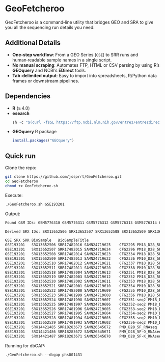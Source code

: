 # GeoFetcheroo

GeoFetcheroo is a command‑line utility that bridges GEO and SRA to give you all the sequencing run details you need.

## Additional Details

- **One‑step workflow**: From a GEO Series (`GSE`) to SRR runs and human‑readable sample names in a single script.  
- **No manual scraping**: Automates FTP, HTML or CSV parsing by using R’s **GEOquery** and NCBI’s **EDirect** tools.  
- **Tab‑delimited output**: Easy to import into spreadsheets, R/Python data frames or downstream pipelines.

## Dependencies

- **R** (≥ 4.0)
- **esearch**
   ```r
   sh -c "$(curl -fsSL https://ftp.ncbi.nlm.nih.gov/entrez/entrezdirect/install-edirect.sh)"
- **GEOquery** R package  
  ```r
  install.packages("GEOquery")

## Quick run
Clone the repo:
```bash
git clone https://github.com/jssprrt/GeoFetcheroo.git
cd GeoFetcheroo
chmod +x GeoFetcheroo.sh
```

Execute:
```bash
./GeoFetcheroo.sh GSE193201
```

Output:
```bash
Found GSM IDs: GSM5776310 GSM5776311 GSM5776312 GSM5776313 GSM5776314 GSM5776315 GSM5776322 GSM5776323 GSM5776324 GSM5776325 GSM5776326 GSM5776327 GSM5776328 GSM5776329 GSM5776330 GSM5776331 GSM5776332 GSM5776333 GSM5942920 GSM5942921 GSM5942922

Derived SRX IDs: SRX13652506 SRX13652507 SRX13652508 SRX13652509 SRX13652510 SRX13652511 SRX13652518 SRX13652519 SRX13652520 SRX13652521 SRX13652522 SRX13652523 SRX13652524 SRX13652525 SRX13652526 SRX13652527 SRX13652528 SRX13652529 SRX14421485 SRX14421486 SRX14421487

GSE	SRX	SRR	BioSample	BioSampleTitle
GSE193201	SRX13652506	SRR17482016	SAMN24719625	CFG2295 PM18_D28_5F_RNAseq
GSE193201	SRX13652507	SRR17482015	SAMN24719624	CFG2296 PM18_D28_5F-O_RNAseq
GSE193201	SRX13652508	SRR17482014	SAMN24719623	CFG2334 PM18_D28_5F-K_RNAseq
GSE193201	SRX13652509	SRR17482013	SAMN24719622	CFG2336 PM10_D28_5F_RNAseq
GSE193201	SRX13652510	SRR17482012	SAMN24719621	CFG2337 PM10_D28_5F-K_RNAseq
GSE193201	SRX13652511	SRR17482011	SAMN24719620	CFG2338 PM10_D28_5F-O_RNAseq
GSE193201	SRX13652518	SRR17482004	SAMN24719613	CFG2351 PM18_D28_5F_PEF_RRBS
GSE193201	SRX13652519	SRR17482003	SAMN24719612	CFG2352 PM18_D28_5F-O_PEF_RRBS
GSE193201	SRX13652520	SRR17482002	SAMN24719611	CFG2353 PM18_D28_5F-K_PEF_RRBS
GSE193201	SRX13652521	SRR17482001	SAMN24719610	CFG2354 PM10_D28_5F_PEF_RRBS
GSE193201	SRX13652522	SRR17482000	SAMN24719609	CFG2355 PM10_D28_5F-O_PEF_RRBS
GSE193201	SRX13652523	SRR17481999	SAMN24719608	CFG2356 PM10_D28_5F-K_PEF_RRBS
GSE193201	SRX13652524	SRR17481998	SAMN24719607	CFG2351-seq2 PM18_D28_5F_PEF_RRBS
GSE193201	SRX13652525	SRR17481997	SAMN24719606	CFG2352-seq2 PM18_D28_5F-O_PEF_RRBS
GSE193201	SRX13652526	SRR17481996	SAMN24719605	CFG2353-seq2 PM18_D28_5F-K_PEF_RRBS
GSE193201	SRX13652527	SRR17481995	SAMN24719604	CFG2354-seq2 PM10_D28_5F_PEF_RRBS
GSE193201	SRX13652528	SRR17481994	SAMN24719603	CFG2355-seq2 PM10_D28_5F-O_PEF_RRBS
GSE193201	SRX13652529	SRR17481993	SAMN24719602	CFG2356-seq2 PM10_D28_5F-K_PEF_RRBS
GSE193201	SRX14421485	SRR18283673	SAMN26545672	PM9_D28_5F_RNAseq
GSE193201	SRX14421486	SRR18283672	SAMN26545671	PM9_D28_5F-O_RNAseq
GSE193201	SRX14421487	SRR18283671	SAMN26545670	PM9_D28_5F-K_RNAseq
```
Running for dbGAP:
```bsh
./GeoFetcheroo.sh --dbgap phs001431
```
